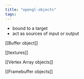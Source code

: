 ```yaml
---
title: "opengl-objects"
tags: 
---
```


- bound to a target
- act as sources of input or output

[[Buffer object]]

[[textures]]

[[Vertex Array objects]]

[[Framebuffer objects]]
